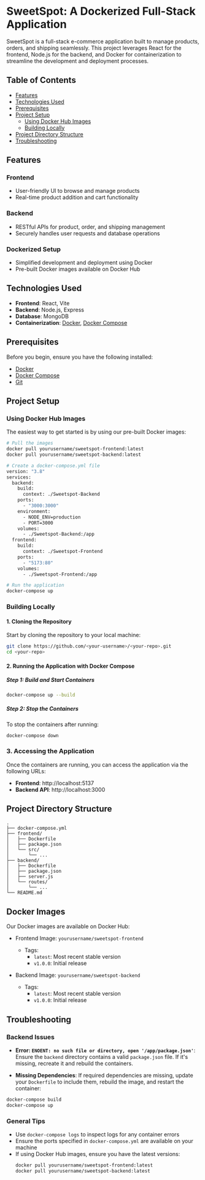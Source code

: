 # SweetSpot: A Dockerized Full-Stack Application

SweetSpot is a full-stack e-commerce application built to manage products, orders, and shipping seamlessly. This project leverages React for the frontend, Node.js for the backend, and Docker for containerization to streamline the development and deployment processes.

## Table of Contents

- [Features](#features)
- [Technologies Used](#technologies-used)
- [Prerequisites](#prerequisites)
- [Project Setup](#project-setup)
  - [Using Docker Hub Images](#using-docker-hub-images)
  - [Building Locally](#building-locally)
- [Project Directory Structure](#project-directory-structure)
- [Troubleshooting](#troubleshooting)
## Features

### Frontend
- User-friendly UI to browse and manage products
- Real-time product addition and cart functionality

### Backend
- RESTful APIs for product, order, and shipping management
- Securely handles user requests and database operations

### Dockerized Setup
- Simplified development and deployment using Docker
- Pre-built Docker images available on Docker Hub

## Technologies Used

- **Frontend**: React, Vite
- **Backend**: Node.js, Express
- **Database**: MongoDB
- **Containerization**: [Docker](https://www.docker.com/), [Docker Compose](https://docs.docker.com/compose/)

## Prerequisites

Before you begin, ensure you have the following installed:
- [Docker](https://docs.docker.com/engine/install/)
- [Docker Compose](https://docs.docker.com/compose/install/)
- [Git](https://git-scm.com/downloads)

## Project Setup

### Using Docker Hub Images

The easiest way to get started is by using our pre-built Docker images:

```bash
# Pull the images
docker pull yourusername/sweetspot-frontend:latest
docker pull yourusername/sweetspot-backend:latest

# Create a docker-compose.yml file
version: "3.8"
services:
  backend:
    build:
      context: ./Sweetspot-Backend
    ports:
      - "3000:3000"
    environment:
      - NODE_ENV=production
      - PORT=3000
    volumes:
      - ./Sweetspot-Backend:/app
  frontend:
    build:
      context: ./Sweetspot-Frontend
    ports:
      - "5173:80"
    volumes:
      - ./Sweetspot-Frontend:/app

# Run the application
docker-compose up
```

### Building Locally

#### 1. Cloning the Repository

Start by cloning the repository to your local machine:

```bash
git clone https://github.com/<your-username>/<your-repo>.git
cd <your-repo>
```

#### 2. Running the Application with Docker Compose

##### Step 1: Build and Start Containers

```bash
docker-compose up --build
```

##### Step 2: Stop the Containers

To stop the containers after running:

```bash
docker-compose down
```

### 3. Accessing the Application

Once the containers are running, you can access the application via the following URLs:
- **Frontend**: http://localhost:5137
- **Backend API**: http://localhost:3000

## Project Directory Structure

```
.
├── docker-compose.yml
├── frontend/
│   ├── Dockerfile
│   ├── package.json
│   └── src/
│       └── ...
├── backend/
│   ├── Dockerfile
│   ├── package.json
│   ├── server.js
│   └── routes/
│       └── ...
└── README.md
```

## Docker Images

Our Docker images are available on Docker Hub:

- Frontend Image: `yourusername/sweetspot-frontend`
  - Tags:
    - `latest`: Most recent stable version
    - `v1.0.0`: Initial release
    
- Backend Image: `yourusername/sweetspot-backend`
  - Tags:
    - `latest`: Most recent stable version
    - `v1.0.0`: Initial release

## Troubleshooting

### Backend Issues

- **Error: `ENOENT: no such file or directory, open '/app/package.json'`**: Ensure the `backend` directory contains a valid `package.json` file. If it's missing, recreate it and rebuild the containers.

- **Missing Dependencies**: If required dependencies are missing, update your `Dockerfile` to include them, rebuild the image, and restart the container:

```bash
docker-compose build
docker-compose up
```

### General Tips

- Use `docker-compose logs` to inspect logs for any container errors
- Ensure the ports specified in `docker-compose.yml` are available on your machine
- If using Docker Hub images, ensure you have the latest versions:
  ```bash
  docker pull yourusername/sweetspot-frontend:latest
  docker pull yourusername/sweetspot-backend:latest
  ```
